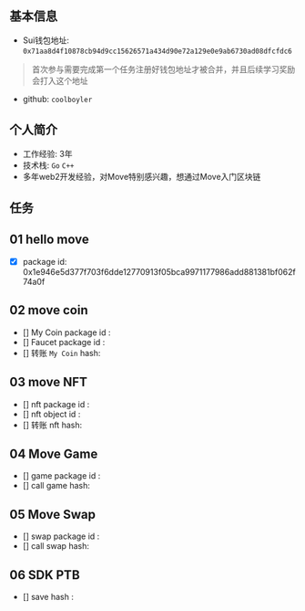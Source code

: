 ## 基本信息
- Sui钱包地址: `0x71aa8d4f10878cb94d9cc15626571a434d90e72a129e0e9ab6730ad08dfcfdc6`
> 首次参与需要完成第一个任务注册好钱包地址才被合并，并且后续学习奖励会打入这个地址
- github: `coolboyler`

## 个人简介
- 工作经验: 3年
- 技术栈: `Go` `C++`
- 多年web2开发经验，对Move特别感兴趣，想通过Move入门区块链


## 任务

##   01 hello move  
- [x] package id: 0x1e946e5d377f703f6dde12770913f05bca9971177986add881381bf062f74a0f

##   02 move coin
- [] My Coin package id : 
- [] Faucet package id : 
- [] 转账 `My Coin` hash:

##   03 move NFT
- [] nft package id :
- [] nft object id : 
- [] 转账 nft  hash:

##   04 Move Game
- [] game package id :
- [] call game hash:

##   05 Move Swap
- [] swap package id :
- [] call swap hash:

##   06 SDK PTB
- [] save hash :
